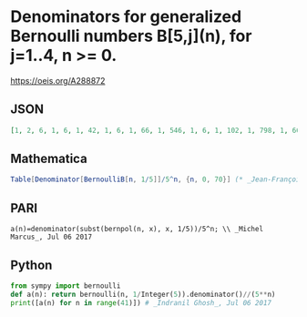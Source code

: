 # Denominators for generalized Bernoulli numbers B\[5,j\]\(n\), for j\=1\.\.4, n \>\= 0\.
https://oeis.org/A288872
## JSON
```JSON
[1, 2, 6, 1, 6, 1, 42, 1, 6, 1, 66, 1, 546, 1, 6, 1, 102, 1, 798, 1, 66, 1, 138, 1, 546, 1, 6, 1, 174, 1, 14322, 1, 102, 1, 6, 1, 383838, 1, 6, 1, 2706, 1, 1806, 1, 138, 1, 282, 1, 9282, 1, 66, 1, 318, 1, 798, 1, 174, 1, 354, 1, 11357346, 1, 6, 1, 102, 1, 64722, 1, 6, 1, 4686]
```
## Mathematica
```Mathematica
Table[Denominator[BernoulliB[n, 1/5]]/5^n, {n, 0, 70}] (* _Jean-François Alcover_, Sep 24 2018, from PARI *)
```
## PARI
```PARI
a(n)=denominator(subst(bernpol(n, x), x, 1/5))/5^n; \\ _Michel Marcus_, Jul 06 2017
```
## Python
```Python
from sympy import bernoulli
def a(n): return bernoulli(n, 1/Integer(5)).denominator()//(5**n)
print([a(n) for n in range(41)]) # _Indranil Ghosh_, Jul 06 2017
```
